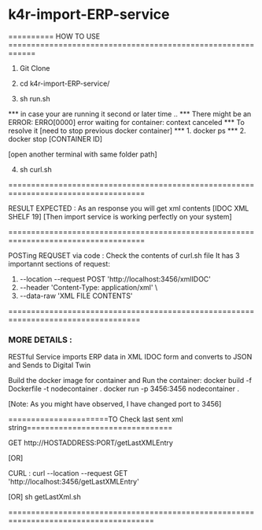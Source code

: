 # k4r-import-ERP-service


========== HOW TO USE ============================================================

1. Git Clone 

2. cd k4r-import-ERP-service/

3. sh run.sh

  *** in case your are running it second or later time .. 
  *** There might be an ERROR: ERRO[0000] error waiting for container: context canceled 
  *** To resolve it [need to stop previous docker container]
  *** 1. docker ps
  *** 2. docker stop [CONTAINER ID]


[open another terminal with same folder path]

4. sh curl.sh

====================================================================================


RESULT EXPECTED :
As an response you will get xml contents [IDOC XML SHELF 19]
[Then import service is working perfectly on your system]

====================================================================================


POSTing REQUSET via code :
Check the contents of curl.sh file
It has 3 importannt sections of request:
1. --location --request POST 'http://localhost:3456/xmlIDOC'
2. --header 'Content-Type: application/xml' \
3. --data-raw 'XML FILE CONTENTS'

===================================================================================

### MORE DETAILS :

RESTful Service imports ERP data in XML IDOC form and 
converts to JSON and Sends to Digital Twin

Build the docker image for container and Run the container:
docker build -f Dockerfile -t nodecontainer .
docker run -p 3456:3456 nodecontainer .

[Note: As you might have observed, I have changed port to 3456]



======================TO Check last sent xml string================================


GET
http://HOSTADDRESS:PORT/getLastXMLEntry

[OR]

CURL : 
curl --location --request GET 'http://localhost:3456/getLastXMLEntry'

[OR]
sh getLastXml.sh


======================================================================================



